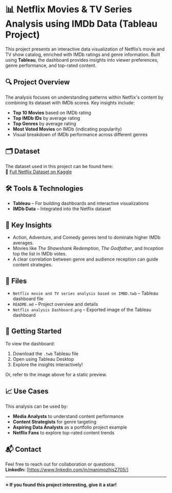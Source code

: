 # 📊 Netflix Movies & TV Series Analysis using IMDb Data (Tableau Project)

This project presents an interactive data visualization of Netflix’s movie and TV show catalog, enriched with IMDb ratings and genre information. Built using **Tableau**, the dashboard provides insights into viewer preferences, genre performance, and top-rated content.

## 🔍 Project Overview

The analysis focuses on understanding patterns within Netflix's content by combining its dataset with IMDb scores. Key insights include:

- **Top 10 Movies** based on IMDb rating  
- **Top IMDb IDs** by average rating  
- **Top Genres** by average rating  
- **Most Voted Movies** on IMDb (indicating popularity)  
- Visual breakdown of IMDb performance across different genres

## 🗂️ Dataset

The dataset used in this project can be found here:  
🔗 [Full Netflix Dataset on Kaggle](https://www.kaggle.com/datasets/octopusteam/full-netflix-dataset?resource=download)

## 🛠 Tools & Technologies

- **Tableau** – For building dashboards and interactive visualizations  
- **IMDb Data** – Integrated into the Netflix dataset  

## 📌 Key Insights

- Action, Adventure, and Comedy genres tend to dominate higher IMDb averages.  
- Movies like *The Shawshank Redemption*, *The Godfather*, and *Inception* top the list in IMDb votes.  
- A clear correlation between genre and audience reception can guide content strategies.

## 📂 Files

- `Netflix movie and TV series analysis based on IMBD.twb` – Tableau dashboard file 
- `README.md` – Project overview and details  
- `Netflix analysis Dashboard.png` – Exported image of the Tableau dashboard

## 🚀 Getting Started

To view the dashboard:

1. Download the `.twb` Tableau file 
2. Open using Tableau Desktop  
3. Explore the insights interactively!

Or, refer to the image above for a static preview.

## 📈 Use Cases

This analysis can be used by:

- **Media Analysts** to understand content performance  
- **Content Strategists** for genre targeting  
- **Aspiring Data Analysts** as a portfolio project example  
- **Netflix Fans** to explore top-rated content trends

## 📬 Contact

Feel free to reach out for collaboration or questions:  
**LinkedIn:** [https://www.linkedin.com/in/manimozhis2705/]  

---

**⭐ If you found this project interesting, give it a star!**


